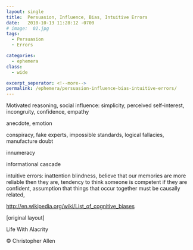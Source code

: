 ```yaml
---
layout: single
title:  Persuasion, Influence, Bias, Intuitive Errors
date:   2010-10-13 11:28:12 -0700
# image:  02.jpg
tags: 
  - Persuasion
  - Errors

categories:
  - ephemera
class:
  - wide

excerpt_seperator: <!--more-->
permalink: /ephemera/persuasion-influence-bias-intuitive-errors/
---
```


Motivated reasoning, social influence: simplicity, perceived self-interest, incongruity, confidence, empathy

anecdote, emotion

conspiracy, fake experts, impossible standards, logical fallacies, manufacture doubt

innumeracy

informational cascade

intuitive errors: inattention blindness, believe that our memories are more reliable then they are, tendency to think someone is competent if they are confident, assumption that things that occur together must be causally related,

 

http://en.wikipedia.org/wiki/List_of_cognitive_biases

[original layout]

Life With Alacrity

© Christopher Allen